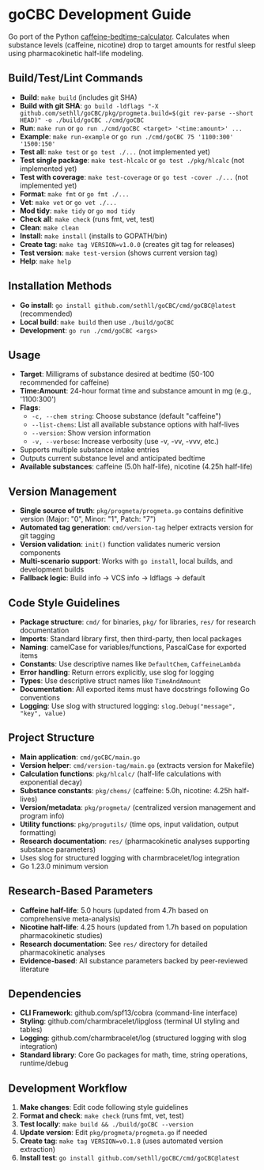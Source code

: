 # goCBC Development Guide

Go port of the Python [caffeine-bedtime-calculator](https://github.com/sethll/caffeine-bedtime-calculator).
Calculates when substance levels (caffeine, nicotine) drop to target amounts for restful sleep using pharmacokinetic half-life modeling.

## Build/Test/Lint Commands
- **Build**: `make build` (includes git SHA)
- **Build with git SHA**: `go build -ldflags "-X github.com/sethll/goCBC/pkg/progmeta.build=$(git rev-parse --short HEAD)" -o ./build/goCBC ./cmd/goCBC`
- **Run**: `make run` or `go run ./cmd/goCBC <target> '<time:amount>' ...`
- **Example**: `make run-example` or `go run ./cmd/goCBC 75 '1100:300' '1500:150'`
- **Test all**: `make test` or `go test ./...` (not implemented yet)
- **Test single package**: `make test-hlcalc` or `go test ./pkg/hlcalc` (not implemented yet)
- **Test with coverage**: `make test-coverage` or `go test -cover ./...` (not implemented yet)
- **Format**: `make fmt` or `go fmt ./...`
- **Vet**: `make vet` or `go vet ./...`
- **Mod tidy**: `make tidy` or `go mod tidy`
- **Check all**: `make check` (runs fmt, vet, test)
- **Clean**: `make clean`
- **Install**: `make install` (installs to GOPATH/bin)
- **Create tag**: `make tag VERSION=v1.0.0` (creates git tag for releases)
- **Test version**: `make test-version` (shows current version tag)
- **Help**: `make help`

## Installation Methods
- **Go install**: `go install github.com/sethll/goCBC/cmd/goCBC@latest` (recommended)
- **Local build**: `make build` then use `./build/goCBC`
- **Development**: `go run ./cmd/goCBC <args>`

## Usage
- **Target**: Milligrams of substance desired at bedtime (50-100 recommended for caffeine)
- **Time:Amount**: 24-hour format time and substance amount in mg (e.g., '1100:300')
- **Flags**:
  - `-c, --chem string`: Choose substance (default "caffeine")
  - `--list-chems`: List all available substance options with half-lives
  - `--version`: Show version information
  - `-v, --verbose`: Increase verbosity (use -v, -vv, -vvv, etc.)
- Supports multiple substance intake entries
- Outputs current substance level and anticipated bedtime
- **Available substances**: caffeine (5.0h half-life), nicotine (4.25h half-life)

## Version Management
- **Single source of truth**: `pkg/progmeta/progmeta.go` contains definitive version (Major: "0", Minor: "1", Patch: "7")
- **Automated tag generation**: `cmd/version-tag` helper extracts version for git tagging
- **Version validation**: `init()` function validates numeric version components
- **Multi-scenario support**: Works with `go install`, local builds, and development builds
- **Fallback logic**: Build info → VCS info → ldflags → default

## Code Style Guidelines
- **Package structure**: `cmd/` for binaries, `pkg/` for libraries, `res/` for research documentation
- **Imports**: Standard library first, then third-party, then local packages
- **Naming**: camelCase for variables/functions, PascalCase for exported items
- **Constants**: Use descriptive names like `DefaultChem`, `CaffeineLambda`
- **Error handling**: Return errors explicitly, use slog for logging
- **Types**: Use descriptive struct names like `TimeAndAmount`
- **Documentation**: All exported items must have docstrings following Go conventions
- **Logging**: Use slog with structured logging: `slog.Debug("message", "key", value)`

## Project Structure
- **Main application**: `cmd/goCBC/main.go`
- **Version helper**: `cmd/version-tag/main.go` (extracts version for Makefile)
- **Calculation functions**: `pkg/hlcalc/` (half-life calculations with exponential decay)
- **Substance constants**: `pkg/chems/` (caffeine: 5.0h, nicotine: 4.25h half-lives)
- **Version/metadata**: `pkg/progmeta/` (centralized version management and program info)
- **Utility functions**: `pkg/progutils/` (time ops, input validation, output formatting)
- **Research documentation**: `res/` (pharmacokinetic analyses supporting substance parameters)
- Uses slog for structured logging with charmbracelet/log integration
- Go 1.23.0 minimum version

## Research-Based Parameters
- **Caffeine half-life**: 5.0 hours (updated from 4.7h based on comprehensive meta-analysis)
- **Nicotine half-life**: 4.25 hours (updated from 1.7h based on population pharmacokinetic studies)
- **Research documentation**: See `res/` directory for detailed pharmacokinetic analyses
- **Evidence-based**: All substance parameters backed by peer-reviewed literature

## Dependencies
- **CLI Framework**: github.com/spf13/cobra (command-line interface)
- **Styling**: github.com/charmbracelet/lipgloss (terminal UI styling and tables)
- **Logging**: github.com/charmbracelet/log (structured logging with slog integration)
- **Standard library**: Core Go packages for math, time, string operations, runtime/debug

## Development Workflow
1. **Make changes**: Edit code following style guidelines
2. **Format and check**: `make check` (runs fmt, vet, test)
3. **Test locally**: `make build && ./build/goCBC --version`
4. **Update version**: Edit `pkg/progmeta/progmeta.go` if needed
5. **Create tag**: `make tag VERSION=v0.1.8` (uses automated version extraction)
6. **Install test**: `go install github.com/sethll/goCBC/cmd/goCBC@latest`